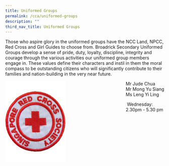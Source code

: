 ```yaml
---
title: Uniformed Groups
permalink: /cca/uniformed-groups
description: ""
third_nav_title: Uniformed Groups
---
```

Those who aspire glory in the uniformed groups have the NCC Land, NPCC, Red Cross and Girl Guides to choose from. Broadrick Secondary Uniformed Groups develop a sense of pride, duty, loyalty, discipline, integrity and courage through the various activities our uniformed group members engage in. These values define their characters and instil in them the moral compass to be outstanding citizens who will significantly contribute to their families and nation-building in the very near future.
 
<div>
<div style="float: left">
<a href="https://www-broadricksec-moe-edu-sg-admin.cwp.sg/cca/uniformed-groups/red-cross"> 
<img src="/images/red%20cross%20logo.png" 
     style="width:50%">
</a>
</div>
<div>

</div>
</div>

Mr Jude Chua <br>
Mr Mong Yu Siang <br>
Ms Leng Yi Ling

 Wednesday: 2.30pm - 5.30 pm